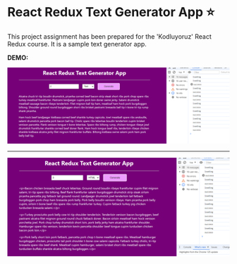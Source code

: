 # React Redux Text Generator App :star:

This project assignment has been prepared for the 'Kodluyoruz' React Redux course. It is a sample text generator app.

**DEMO:**

![preview](prev1.png)

---

![preview](prev2.png)

